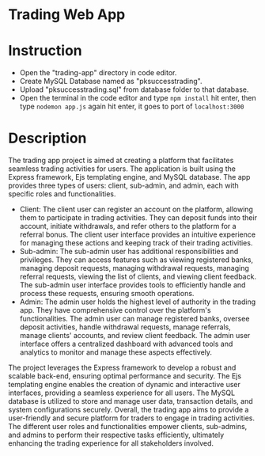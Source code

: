 # Trading Web App

# Instruction
* Open the "trading-app" directory in code editor.
* Create MySQL Database named as "pksuccesstrading".
* Upload "pksuccesstrading.sql" from database folder to that database.
* Open the terminal in the code editor and type `npm install` hit enter, then type `nodemon app.js` again hit enter, it goes to port of `localhost:3000`

# Description
The trading app project is aimed at creating a platform that facilitates seamless trading activities for users. The application is built using the Express framework, Ejs templating engine, and MySQL database.
The app provides three types of users: client, sub-admin, and admin, each with specific roles and functionalities.

* Client:
The client user can register an account on the platform, allowing them to participate in trading activities. They can deposit funds into their account, initiate withdrawals, and refer others to the platform for a referral bonus. The client user interface provides an intuitive experience for managing these actions and keeping track of their trading activities.
* Sub-admin:
The sub-admin user has additional responsibilities and privileges. They can access features such as viewing registered banks, managing deposit requests, managing withdrawal requests, managing referral requests, viewing the list of clients, and viewing client feedback. The sub-admin user interface provides tools to efficiently handle and process these requests, ensuring smooth operations.
* Admin:
The admin user holds the highest level of authority in the trading app. They have comprehensive control over the platform's functionalities. The admin user can manage registered banks, oversee deposit activities, handle withdrawal requests, manage referrals, manage clients' accounts, and review client feedback. The admin user interface offers a centralized dashboard with advanced tools and analytics to monitor and manage these aspects effectively.

The project leverages the Express framework to develop a robust and scalable back-end, ensuring optimal performance and security. The Ejs templating engine enables the creation of dynamic and interactive user interfaces, providing a seamless experience for all users. The MySQL database is utilized to store and manage user data, transaction details, and system configurations securely.
Overall, the trading app aims to provide a user-friendly and secure platform for traders to engage in trading activities. The different user roles and functionalities empower clients, sub-admins, and admins to perform their respective tasks efficiently, ultimately enhancing the trading experience for all stakeholders involved.
